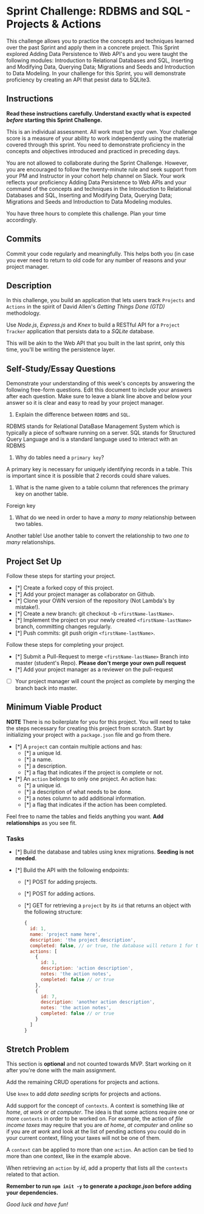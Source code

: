 # Sprint Challenge: RDBMS and SQL - Projects & Actions

This challenge allows you to practice the concepts and techniques learned over the past Sprint and apply them in a concrete project. This Sprint explored Adding Data Persistence to Web API's and you were taught the following modules: Introduction to Relational Databases and SQL, Inserting and Modifying Data, Querying Data; Migrations and Seeds and Introduction to Data Modeling. In your challenge for this Sprint, you will demonstrate proficiency by creating an API that pesist data to SQLite3.

## Instructions

**Read these instructions carefully. Understand exactly what is expected _before_ starting this Sprint Challenge.**

This is an individual assessment. All work must be your own. Your challenge score is a measure of your ability to work independently using the material covered through this sprint. You need to demonstrate proficiency in the concepts and objectives introduced and practiced in preceding days.

You are not allowed to collaborate during the Sprint Challenge. However, you are encouraged to follow the twenty-minute rule and seek support from your PM and Instructor in your cohort help channel on Slack. Your work reflects your proficiency Adding Data Persistence to Web APIs and your command of the concepts and techniques in the Introduction to Relational Databases and SQL, Inserting and Modifying Data, Querying Data; Migrations and Seeds and Introduction to Data Modeling modules.

You have three hours to complete this challenge. Plan your time accordingly.

## Commits

Commit your code regularly and meaningfully. This helps both you (in case you ever need to return to old code for any number of reasons and your project manager.

## Description

In this challenge, you build an application that lets users track `Projects` and `Actions` in the spirit of David Allen's _Getting Things Done (GTD)_ methodology.

Use _Node.js_, _Express.js_ and _Knex_ to build a RESTful API for a `Project Tracker` application that persists data to a _SQLite_ database.

This will be akin to the Web API that you built in the last sprint, only this time, you'll be writing the persistence layer.

## Self-Study/Essay Questions

Demonstrate your understanding of this week's concepts by answering the following free-form questions. Edit this document to include your answers after each question. Make sure to leave a blank line above and below your answer so it is clear and easy to read by your project manager.

1. Explain the difference between `RDBMS` and `SQL`.

  RDBMS stands for Relational DataBase Management System which is typically a piece of software running on a server. SQL stands for Structured Query Language and is a standard language used to interact with an RDBMS

1. Why do tables need a `primary key`?

  A primary key is necessary for uniquely identifying records in a table. This is important since it is possible that 2 records could share values.

1. What is the name given to a table column that references the primary key on another table.

  Foreign key

1. What do we need in order to have a _many to many_ relationship between two tables.

  Another table! Use another table to convert the relationship to two *one to many* relationships.

## Project Set Up

Follow these steps for starting your project.

- [*] Create a forked copy of this project.
- [*] Add your project manager as collaborator on Github.
- [*] Clone your OWN version of the repository (Not Lambda's by mistake!).
- [*] Create a new branch: git checkout -b `<firstName-lastName>`.
- [*] Implement the project on your newly created `<firstName-lastName>` branch, committing changes regularly.
- [*] Push commits: git push origin `<firstName-lastName>`.

Follow these steps for completing your project.

- [*] Submit a Pull-Request to merge `<firstName-lastName>` Branch into master (student's Repo). **Please don't merge your own pull request**
- [*] Add your project manager as a reviewer on the pull-request
- [ ] Your project manager will count the project as complete by merging the branch back into master.

## Minimum Viable Product

**NOTE** There is no boilerplate for you for this project. You will need to take the steps necessary for creating this project from scratch. Start by initializing your project with a `package.json` file and go from there.

- [*] A `project` can contain multiple actions and has:
  - [*] a unique Id.
  - [*] a name.
  - [*] a description.
  - [*] a flag that indicates if the project is complete or not.
- [*] An `action` belongs to only one project. An action has:
  - [*] a unique id.
  - [*] a description of what needs to be done.
  - [*] a notes column to add additional information.
  - [*] a flag that indicates if the action has been completed.

Feel free to name the tables and fields anything you want. **Add relationships** as you see fit.

### Tasks

- [*] Build the database and tables using knex migrations. **Seeding is not needed**.
- [*] Build the API with the following endpoints:

  - [*] POST for adding projects.
  - [*] POST for adding actions.
  - [*] GET for retrieving a `project` by its `id` that returns an object with the following structure:

    ```js
    {
      id: 1,
      name: 'project name here',
      description: 'the project description',
      completed: false, // or true, the database will return 1 for true and 0 for false
      actions: [
        {
          id: 1,
          description: 'action description',
          notes: 'the action notes',
          completed: false // or true
        },
        {
          id: 7,
          description: 'another action description',
          notes: 'the action notes',
          completed: false // or true
        }
      ]
    }
    ```

## Stretch Problem

This section is **optional** and not counted towards MVP. Start working on it after you're done with the main assignment.

Add the remaining CRUD operations for projects and actions.

Use `knex` to add _data seeding_ scripts for projects and actions.

Add support for the concept of `contexts`. A context is something like _at home_, _at work_ or _at computer_. The idea is that some actions require one or more `contexts` in order to be worked on. For example, the action of _file income taxes_ may require that you are _at home_, _at computer_ and _online_ so if you are _at work_ and look at the list of pending actions you could do in your current context, filing your taxes will not be one of them.

A `context` can be applied to more than one `action`. An action can be tied to more than one context, like in the example above.

When retrieving an `action` by _id_, add a property that lists all the `contexts` related to that action.

**Remember to run `npm init -y` to generate a _package.json_ before adding your dependencies.**

_Good luck and have fun!_
